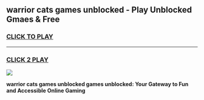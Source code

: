 
## warrior cats games unblocked - Play Unblocked Gmaes & Free
<h3>
<a href="https://news.freeplayer.one?title=warrior_cats_games_unblocked&ref=23F">CLICK TO PLAY</a></h3>
<hr>

<h3>
<a href="https://news.freeplayer.one?title=warrior_cats_games_unblocked&ref=23F">CLICK 2 PLAY</a>
  
</h3>

<a href="https://news.freeplayer.one?title=warrior_cats_games_unblocked&ref=23F/"><img src="https://clearcache.store/games.png"></a>


**warrior cats games unblocked games unblocked: Your Gateway to Fun and Accessible Online Gaming**
